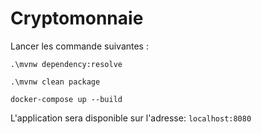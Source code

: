# Cryptomonnaie

Lancer les commande suivantes :

```shell
.\mvnw dependency:resolve
```

```shell
.\mvnw clean package
```

```shell
docker-compose up --build
```

L'application sera disponible sur l'adresse: `localhost:8080`
